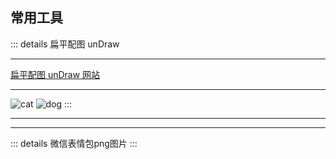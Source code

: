 ## 常用工具



<script setup>
import Emo from '../../components/emo.vue'
</script>




::: details 扁平配图 unDraw

-------------

[扁平配图 unDraw 网站](https://undraw.co/illustrations)

-------------

![cat](/assets/utils/cat.png)
![dog](/assets/utils/dog.png)
:::

--------------------

<end-time time="新增时间: 2022-11-02 08:57" mood="美好的一天" />


---------------------



::: details 微信表情包png图片
<emo />
:::